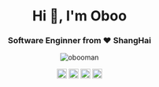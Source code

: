 <h1 align="center">Hi 👋, I'm Oboo</h1>
<h3 align="center">Software Enginner from ❤️ ShangHai</h3>
<p align="center"><p align="center"> <img src="https://github-readme-stats.vercel.app/api?username=obooman&show_icons=true" alt="obooman" /> </p>

<p align="center">
<a href="https://codepen.io/obooman" target="blank"><img align="center" src="https://cdn.jsdelivr.net/npm/simple-icons@3.0.1/icons/codepen.svg" alt="obooman" height="20" width="20" /></a>
<a href="https://twitter.com/12oboo" target="blank"><img align="center" src="https://cdn.jsdelivr.net/npm/simple-icons@3.0.1/icons/twitter.svg" alt="12oboo" height="20" width="20" /></a>
<a href="https://linkedin.com/in/oboo cheng" target="blank"><img align="center" src="https://cdn.jsdelivr.net/npm/simple-icons@3.0.1/icons/linkedin.svg" alt="oboo cheng" height="20" width="20" /></a>
<a href="https://stackoverflow.com/oboo cheng" target="blank"><img align="center" src="https://cdn.jsdelivr.net/npm/simple-icons@3.0.1/icons/stackoverflow.svg" alt="oboo cheng" height="20" width="20" /></a>
</p>
